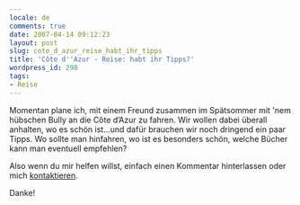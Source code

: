 ```yaml
---
locale: de
comments: true
date: 2007-04-14 09:12:23
layout: post
slug: cote_d_azur_reise_habt_ihr_tipps
title: 'Côte d''Azur - Reise: habt ihr Tipps?'
wordpress_id: 298
tags:
- Reise
---
```


Momentan plane ich, mit einem Freund zusammen im Spätsommer mit 'nem hübschen
Bully an die Côte d’Azur zu fahren. Wir wollen dabei überall anhalten, wo es
schön ist...und dafür brauchen wir noch dringend ein paar Tipps. Wo sollte man
hinfahren, wo ist es besonders schön, welche Bücher kann man eventuell
empfehlen?

Also wenn du mir helfen willst, einfach einen Kommentar hinterlassen oder mich
[kontaktieren](http://blog.wannawork.de/about.php).

Danke!
